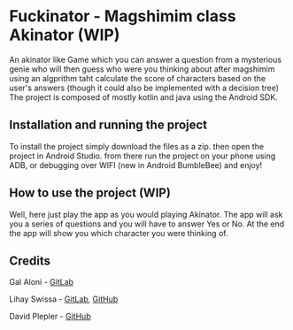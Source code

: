 # Fuckinator - Magshimim class Akinator (WIP)

 An akinator like Game which you can answer a question
 from a mysterious genie who will then guess who were you thinking about after magshimim
 using an algprithm taht calculate the score of characters based on the user's answers
 (though it could also be implemented with a decision tree)
 The project is composed of mostly kotlin and java using the Android SDK.



## Installation and running the project

 To install the project simply download the files as a zip.
 then open the project in Android Studio.
 from there run the project on your phone using ADB, or debugging over WIFI (new in Android BumbleBee) 
 and enjoy!




## How to use the project (WIP)

 Well, here just play the app as you would playing Akinator.
 The app will ask you a series of questions and you will have to answer Yes or No.
 At the end the app will show you which character you were thinking of.



## Credits

 Gal Aloni - [GitLab](https://gitlab.com/Bachuchee)

 Lihay Swissa - [GitLab](https://gitlab.com/lilihay), [GitHub](https://github.com/lihaySwiss)

 David Plepler - [GitHub](https://github.com/Dplepler/)
